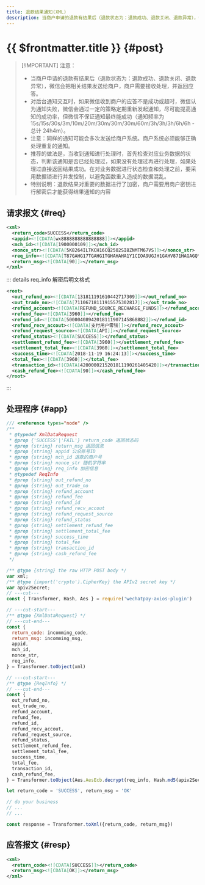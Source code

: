 ```yaml
---
title: 退款结果通知(XML)
description: 当商户申请的退款有结果后（退款状态为：退款成功、退款关闭、退款异常），微信会把相关结果发送给商户，商户需要接收处理，并返回应答。
---
```


# {{ $frontmatter.title }} {#post}

> [!IMPORTANT] 注意：
> - 当商户申请的退款有结果后（退款状态为：退款成功、退款关闭、退款异常），微信会把相关结果发送给商户，商户需要接收处理，并返回应答。
> - 对后台通知交互时，如果微信收到商户的应答不是成功或超时，微信认为通知失败，微信会通过一定的策略定期重新发起通知，尽可能提高通知的成功率，但微信不保证通知最终能成功（通知频率为15s/15s/30s/3m/10m/20m/30m/30m/30m/60m/3h/3h/3h/6h/6h - 总计 24h4m）。
> - 注意：同样的通知可能会多次发送给商户系统。商户系统必须能够正确处理重复的通知。
> - 推荐的做法是，当收到通知进行处理时，首先检查对应业务数据的状态，判断该通知是否已经处理过，如果没有处理过再进行处理，如果处理过直接返回结果成功。在对业务数据进行状态检查和处理之前，要采用数据锁进行并发控制，以避免函数重入造成的数据混乱。
> - 特别说明：退款结果对重要的数据进行了加密，商户需要用商户密钥进行解密后才能获得结果通知的内容

## 请求报文 {#req}

```xml
<xml>
  <return_code>SUCCESS</return_code>
  <appid><![CDATA[wx8888888888888888]]></appid>
  <mch_id><![CDATA[1900000109]]></mch_id>
  <nonce_str><![CDATA[5K8264ILTKCH16CQ2502SI8ZNMTM67VS]]></nonce_str>
  <req_info><![CDATA[T87GAHG17TGAHG1TGHAHAHA1Y1CIOA9UGJH1GAHV871HAGAGQYQQPOOJMXNBCXBVNMNMAJAA]]></req_info>
  <return_msg><![CDATA[90]]></return_msg>
</xml>
```

::: details req_info 解密后明文格式

```xml
<root>
  <out_refund_no><![CDATA[131811191610442717309]]></out_refund_no>
  <out_trade_no><![CDATA[71106718111915575302817]]></out_trade_no>
  <refund_account><![CDATA[REFUND_SOURCE_RECHARGE_FUNDS]]></refund_account>
  <refund_fee><![CDATA[3960]]></refund_fee>
  <refund_id><![CDATA[50000408942018111907145868882]]></refund_id>
  <refund_recv_accout><![CDATA[支付用户零钱]]></refund_recv_accout>
  <refund_request_source><![CDATA[API]]></refund_request_source>
  <refund_status><![CDATA[SUCCESS]]></refund_status>
  <settlement_refund_fee><![CDATA[3960]]></settlement_refund_fee>
  <settlement_total_fee><![CDATA[3960]]></settlement_total_fee>
  <success_time><![CDATA[2018-11-19 16:24:13]]></success_time>
  <total_fee><![CDATA[3960]]></total_fee>
  <transaction_id><![CDATA[4200000215201811190261405420]]></transaction_id>
  <cash_refund_fee><![CDATA[90]]></cash_refund_fee>
</root>
```
:::

## 处理程序 {#app}

```js twoslash
/// <reference types="node" />
/**
 * @typedef XmlDataRequest
 * @prop {'SUCCESS'|'FAIL'} return_code 返回状态码
 * @prop {string} return_msg 返回信息
 * @prop {string} appid 公众账号ID
 * @prop {string} mch_id 退款的商户号
 * @prop {string} nonce_str 随机字符串
 * @prop {string} req_info 加密信息
 * @typedef ReqInfo
 * @prop {string} out_refund_no
 * @prop {string} out_trade_no
 * @prop {string} refund_account
 * @prop {string} refund_fee
 * @prop {string} refund_id
 * @prop {string} refund_recv_accout
 * @prop {string} refund_request_source
 * @prop {string} refund_status
 * @prop {string} settlement_refund_fee
 * @prop {string} settlement_total_fee
 * @prop {string} success_time
 * @prop {string} total_fee
 * @prop {string} transaction_id
 * @prop {string} cash_refund_fee
 */

/** @type {string} the raw HTTP POST body */
var xml;
/** @type {import('crypto').CipherKey} the APIv2 secret key */
var apiv2Secret;
// ---cut---
const { Transformer, Hash, Aes } = require('wechatpay-axios-plugin')

// ---cut-start---
/** @type {XmlDataRequest} */
// ---cut-end---
const {
  return_code: incomming_code,
  return_msg: incomming_msg,
  appid,
  mch_id,
  nonce_str,
  req_info,
} = Transformer.toObject(xml)

// ---cut-start---
/** @type {ReqInfo} */
// ---cut-end---
const {
  out_refund_no,
  out_trade_no,
  refund_account,
  refund_fee,
  refund_id,
  refund_recv_accout,
  refund_request_source,
  refund_status,
  settlement_refund_fee,
  settlement_total_fee,
  success_time,
  total_fee,
  transaction_id,
  cash_refund_fee,
} = Transformer.toObject(Aes.AesEcb.decrypt(req_info, Hash.md5(apiv2Secret).toLowerCase()))

let return_code = 'SUCCESS', return_msg = 'OK'

// do your business
// ...
// ...

const response = Transformer.toXml({return_code, return_msg})
```

## 应答报文 {#resp}

```xml
<xml>
  <return_code><![CDATA[SUCCESS]]></return_code>
  <return_msg><![CDATA[OK]]></return_msg>
</xml>
```
